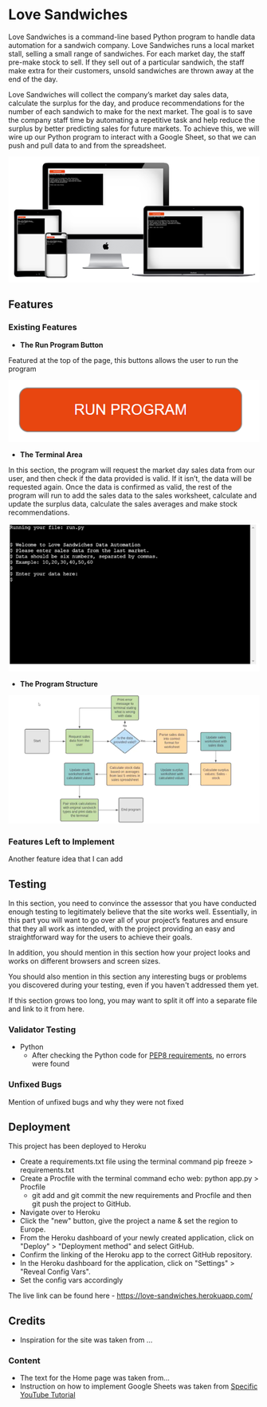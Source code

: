 # Love Sandwiches

Love Sandwiches is a command-line based Python program to handle data automation for a sandwich company. Love Sandwiches runs a local market stall, selling a small range of sandwiches. For each market day, the staff pre-make stock to sell. If they sell out of a particular sandwich, the staff make extra for their customers, unsold sandwiches are thrown away at the end of the day.

Love Sandwiches will collect the company’s market day sales data,  calculate the surplus for the day, and produce recommendations for the number of each sandwich to make for the next market. The goal is to save the company staff time by automating a repetitive task and help reduce the surplus by better predicting sales for future markets. To achieve this, we will wire up our Python program to interact with a Google Sheet, so that we can push and pull data to and from the spreadsheet.

![Mockup](p3_mockup.png)
  
## Features 

### Existing Features

- __The Run Program Button__

Featured at the top of the page, this buttons allows the user to run the program 

![run](run.png)

- __The Terminal Area__

In this section, the program will request the market day sales data from our user,  and then check if the data provided is valid.  If it isn’t, the data will be requested again. Once the data is confirmed as valid, the rest of the program will run to add the sales data to the sales worksheet, calculate and update the surplus data, calculate the sales averages and make stock recommendations. 

![terminal](terminal.png)

- __The Program Structure__

![structure](structure.png)
 
### Features Left to Implement

Another feature idea that I can add 

## Testing 

In this section, you need to convince the assessor that you have conducted enough testing to legitimately believe that the site works well. Essentially, in this part you will want to go over all of your project’s features and ensure that they all work as intended, with the project providing an easy and straightforward way for the users to achieve their goals.

In addition, you should mention in this section how your project looks and works on different browsers and screen sizes.

You should also mention in this section any interesting bugs or problems you discovered during your testing, even if you haven't addressed them yet.

If this section grows too long, you may want to split it off into a separate file and link to it from here.

### Validator Testing 

- Python
  - After checking the Python code for [PEP8 requirements](http://pep8online.com/), no errors were found

### Unfixed Bugs
Mention of unfixed bugs and why they were not fixed 

## Deployment

This project has been deployed to Heroku 

- Create a requirements.txt file using the terminal command pip freeze > requirements.txt
- Create a Procfile with the terminal command echo web: python app.py > Procfile
  - git add and git commit the new requirements and Procfile and then git push the project to GitHub.
- Navigate over to Heroku
- Click the "new" button, give the project a name & set the region to Europe.
- From the Heroku dashboard of your newly created application, click on "Deploy" > "Deployment method" and select GitHub.
- Confirm the linking of the Heroku app to the correct GitHub repository.
- In the Heroku dashboard for the application, click on "Settings" > "Reveal Config Vars".
- Set the config vars accordingly


The live link can be found here - https://love-sandwiches.herokuapp.com/

## Credits 

- Inspiration for the site was taken from … 

### Content 

- The text for the Home page was taken from...
- Instruction on how to implement Google Sheets was taken from [Specific YouTube Tutorial](https://www.youtube.com/) 
